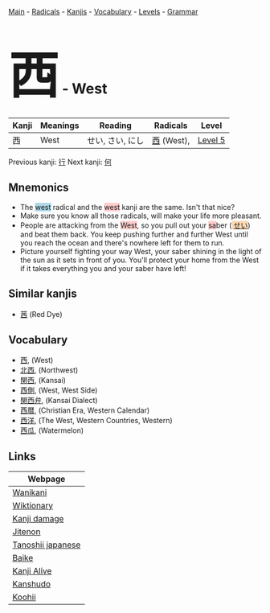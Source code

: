<style> bigfont {font-size: 100px}</style>
[Main](../README.md) -
[Radicals](../radicals.md) -
[Kanjis](../kanjis.md) -
[Vocabulary](../vocabulary.md) -
[Levels](../levels.md) -
[Grammar](../grammar.md)
# <bigfont> 西</bigfont> - West 

| Kanji | Meanings | Reading | Radicals | Level |
| --- | --- | --- | --- | --- |
| 西 | West | せい, さい, にし | [西](../radicals/西.md) (West),  | [Level 5](../levels/wk_level5.md) |

Previous kanji: [行](行.md) Next kanji: [何](何.md) 

## Mnemonics
 * The <span style="background-color:#ADD8E6"> west</span> radical and the <span style="background-color:#ffcccb"> west</span> kanji are the same. Isn't that nice?
* Make sure you know all those radicals, will make your life more pleasant.
* People are attacking from the <span style="background-color:#ffcccb"> West</span>, so you pull out your <span style="background-color:#ffcccb"> sa</span>ber (<span style="background-color:#fed8b1"> [せい](https://jisho.org/search/せい)</span>) and beat them back. You keep pushing further and further West until you reach the ocean and there's nowhere left for them to run.
* Picture yourself fighting your way West, your saber shining in the light of the sun as it sets in front of you. You'll protect your home from the West if it takes everything you and your saber have left!


## Similar kanjis
 * [茜](茜.md) (Red Dye)


## Vocabulary
 * [西](../vocabulary/西.md), (West)
* [北西](../vocabulary/西.md), (Northwest)
* [関西](../vocabulary/西.md), (Kansai)
* [西側](../vocabulary/西.md), (West, West Side)
* [関西弁](../vocabulary/西.md), (Kansai Dialect)
* [西暦](../vocabulary/西.md), (Christian Era, Western Calendar)
* [西洋](../vocabulary/西.md), (The West, Western Countries, Western)
* [西瓜](../vocabulary/西.md), (Watermelon)



## Links 

| Webpage |
| --- |
| [Wanikani          ](https://www.wanikani.com/kanji/西) |
| [Wiktionary        ](https://en.wiktionary.org/wiki/西) |
| [Kanji damage      ](http://www.kanjidamage.com/kanji/search?utf8=✓&q=西) |
| [Jitenon           ](https://jitenon.com/kanji/西) |
| [Tanoshii japanese ](https://www.tanoshiijapanese.com/dictionary/kanji.cfm?k=西) |
| [Baike             ](https://baike.baidu.com/item/西) |
| [Kanji Alive       ](https://app.kanjialive.com/西) |
| [Kanshudo          ](https://www.kanshudo.com/searchmn?q=西) |
| [Koohii            ](https://kanji.koohii.com/study/kanji/西) |
